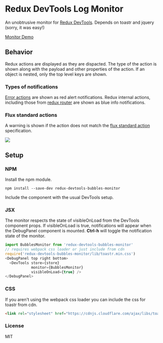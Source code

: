 Redux DevTools Log Monitor
=========================

An unobtrusive monitor for [Redux DevTools](https://github.com/gaearon/redux-devtools). Depends on toastr and jquery (sorry, it was easy!)

[Monitor Demo](http://eknuth.github.io/redux-devtools-bubbles-monitor/)

## Behavior
Redux actions are displayed as they are dispacted. The type of the action is shown along with the payload and other properties of the action. If an object is nested, only the top level keys are shown.

### Types of notifications
[Error actions](https://github.com/acdlite/flux-standard-action#errors-as-a-first-class-concept) are shown as red alert notifications. Redux internal actions, including those from [redux router](https://github.com/rackt/redux-router) are shown as blue info notifications.

### Flux standard actions
A warning is shown if the action does not match the [flux standard action](https://github.com/acdlite/flux-standard-action) specification.

![](http://imgur.com/KSxngwN.gif)

## Setup
### NPM
Install the npm module.
```
npm install --save-dev redux-devtools-bubbles-monitor
```
Include the component with the usual DevTools setup.
### JSX
The monitor respects the state of visibleOnLoad from the DevTools component props. If visibleOnLoad is true, notifications will appear when the DebugPanel component is mounted. <strong>Ctrl-h</strong> will toggle the notification state of the monitor.
```javascript
import BubblesMonitor from 'redux-devtools-bubbles-monitor'
// requires webpack css loader or just include from cdn
require('redux-devtools-bubbles-monitor/lib/toastr.min.css')
<DebugPanel top right bottom>
  <DevTools store={store}
            monitor={BubblesMonitor}
            visibleOnLoad={true} />
</DebugPanel>

```
### CSS
If you aren't using the webpack css loader you can include the css for toastr from cdn.
```html
<link rel="stylesheet" href="https://cdnjs.cloudflare.com/ajax/libs/toastr.js/latest/css/toastr.min.css">
```
### License

MIT
